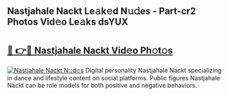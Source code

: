 ## Nastjahale Nackt Le𝚊k𝚎d N𝚞𝚍es - Part-cr2 Photos Vid𝚎o Le𝚊ks dsYUX

# <h2><a href="http://fb7dzv.evod.top/?m=Nastjahale+Nackt">🔗 👉🔴 Nastjahale Nackt Vid𝚎o Ph𝚘t𝚘s</a></h2>

[![Nastjahale Nackt N𝚞d𝚎s](https://i.imgur.com/8V9OHl7.gif)](http://fb7dzv.evod.top/?m=Nastjahale+Nackt)
Digital personality Nastjahale Nackt specializing in dance and lifestyle content on social platforms. Public figures Nastjahale Nackt can be role models for both positive and negative behaviors. 

